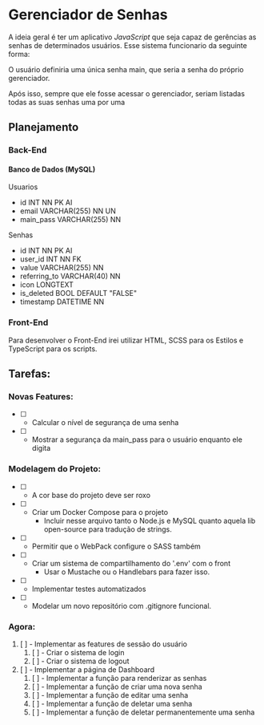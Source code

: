 # Gerenciador de Senhas

A ideia geral é ter um aplicativo *JavaScript* que seja capaz de gerências as senhas de determinados usuários. Esse sistema funcionario da seguinte forma:

O usuário definiria uma única senha main, que seria a senha do próprio gerenciador.

Após isso, sempre que ele fosse acessar o gerenciador, seriam listadas todas as suas senhas uma por uma

## Planejamento

### Back-End

#### Banco de Dados (MySQL)

Usuarios
- id INT NN PK AI
- email VARCHAR(255) NN UN
- main_pass VARCHAR(255) NN

Senhas
- id INT NN PK AI
- user_id INT NN FK
- value VARCHAR(255) NN
- referring_to VARCHAR(40) NN
- icon LONGTEXT
- is_deleted BOOL DEFAULT "FALSE"
- timestamp DATETIME NN

### Front-End
Para desenvolver o Front-End irei utilizar HTML, SCSS para os Estilos e TypeScript para os scripts.

## Tarefas:

### Novas Features:
* [ ] - Calcular o nível de segurança de uma senha
* [ ] - Mostrar a segurança da main_pass para o usuário enquanto ele digita

<!-- Saber o Nível de Segurança de cada senha e se ela está sendo reutilizada -->

### Modelagem do Projeto:
* [ ] - A cor base do projeto deve ser roxo
* [ ] - Criar um Docker Compose para o projeto
    * Incluir nesse arquivo tanto o Node.js e MySQL quanto aquela lib open-source para tradução de strings.
* [ ] - Permitir que o WebPack configure o SASS também
* [ ] - Criar um sistema de compartilhamento do '.env' com o front
    * Usar o Mustache ou o Handlebars para fazer isso.
* [ ] - Implementar testes automatizados
* [ ] - Modelar um novo repositório com .gitignore funcional.

### Agora:
1. [ ] - Implementar as features de sessão do usuário
    1. [ ] - Criar o sistema de login
    2. [ ] - Criar o sistema de logout
2. [ ] - Implementar a página de Dashboard
    1. [ ] - Implementar a função para renderizar as senhas
    2. [ ] - Implementar a função de criar uma nova senha
    3. [ ] - Implementar a função de editar uma senha
    4. [ ] - Implementar a função de deletar uma senha
    5. [ ] - Implementar a função de deletar permanentemente uma senha
